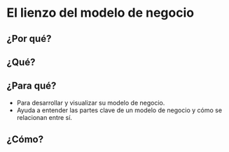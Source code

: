 # El lienzo del modelo de negocio

## ¿Por qué?


## ¿Qué?


## ¿Para qué?

- Para desarrollar y visualizar su modelo de negocio. 
- Ayuda a entender las partes clave de un modelo de negocio y cómo se relacionan entre sí.

## ¿Cómo?

